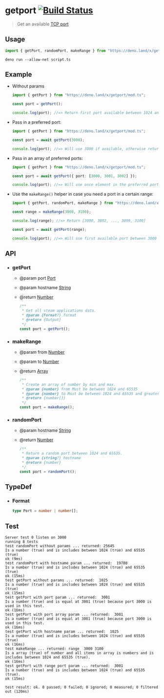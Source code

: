 # getport [![Build Status](https://travis-ci.com/devartsite/getport.svg?branch=master)](https://travis-ci.com/devartsite/getport)

> Get an available [TCP port](https://en.wikipedia.org/wiki/Port_(computer_networking))

## Usage

```ts
import { getPort, randomPort, makeRange } from "https://deno.land/x/getport/mod.ts";
```

```shell
deno run --allow-net script.ts
```

## Example

- Without params

    ```ts
    import { getPort } from "https://deno.land/x/getport/mod.ts";

    const port = getPort();

    console.log(port); //=> Return first port available between 1024 and 65535
    ```

- Pass in a preferred port:

    ```ts
    import { getPort } from "https://deno.land/x/getport/mod.ts";

    const port = await getPort(3000);

    console.log(port); //=> Will use 3000 if available, otherwise returns the port plus one
    ```

- Pass in an array of preferred ports:

    ```ts
    import { getPort } from "https://deno.land/x/getport/mod.ts";

    const port = await getPort({ port: [3000, 3001, 3002] });

    console.log(port); //=> Will use once element in the preferred ports array if available, otherwise returns the last port in array plus one
    ```

- Use the `makeRange()` helper in case you need a port in a certain range:

    ```ts
    import { getPort, randomPort, makeRange } from "https://deno.land/x/getport/mod.ts";

    const range = makeRange(3000, 3100);

    console.log(range); //=> Return [3000, 3002, ..., 3099, 3100]

    const port = await getPort(range);

    console.log(port); //=> Will use first available port between 3000 and 3100
    ```

## API

- ### getPort

  - @param port [Port](###Port)
  - @param hostname [String](https://developer.mozilla.org/en-US/docs/Web/JavaScript/Reference/Global_Objects/String)
  - @return [Number](https://developer.mozilla.org/en-US/docs/Web/JavaScript/Reference/Global_Objects/Number)

    ```ts
    /**
     * Get all steam applications data.
     * @param {Format?} format
     * @return {Output}
     */
    const port = getPort();
    ```

- ### makeRange

  - @param from [Number](https://developer.mozilla.org/en-US/docs/Web/JavaScript/Reference/Global_Objects/Number)
  - @param to [Number](https://developer.mozilla.org/en-US/docs/Web/JavaScript/Reference/Global_Objects/Number)
  - @return [Array](https://developer.mozilla.org/en-US/docs/Web/JavaScript/Reference/Global_Objects/Array)

    ```ts
    /**
     * Create an array of number by min and max.
     * @param {number} from Must be between 1024 and 65535
     * @param {number} to Must be between 1024 and 65535 and greater than from
     * @return {number[]}
     */
    const port = makeRange();
    ```

- ### randomPort

  - @param hostname [String](https://developer.mozilla.org/en-US/docs/Web/JavaScript/Reference/Global_Objects/String)
  - @return [Number](https://developer.mozilla.org/en-US/docs/Web/JavaScript/Reference/Global_Objects/Number)

    ```ts
    /**
     * Return a random port between 1024 and 65535.
     * @param {string?} hostname
     * @return {number}
     */
    const port = randomPort();
    ```

## TypeDef

- ### Format

    ```ts
    type Port = number | number[];
    ```

## Test

```shell
Server test 0 listen on 3000
running 8 tests
test randomPort without params ... returned: 25645
Is a number (true) and is includes between 1024 (true) and 65535 (true)
ok (9ms)
test randomPort with hostname param ... returned:  19788
Is a number (true) and is includes between 1024 (true) and 65535 (true)
ok (15ms)
test getPort without params ... returned:  1025
Is a number (true) and is includes between 1024 (true) and 65535 (true)
ok (15ms)
test getPort with port param ... returned:  3001
Is a number (true) and is equal at 3001 (true) because port 3000 is used in this test.
ok (16ms)
test getPort with port array param ... returned:  3001
Is a number (true) and is equal at 3001 (true) because port 3000 is used in this test.
ok (16ms)
test getPort with hostname param ... returned:  1025
Is a number (true) and is includes between 1024 (true) and 65535 (true)
ok (16ms)
test makeRange ... returned: range  3000 3100
Is a array (true) of number and all items in array is numbers and is includes between 1024 and 65535 (true).
ok (16ms)
test getPort with range port param ... returned:  3001
Is a number (true) and is includes between 1024 (true) and 65535 (true).
ok (15ms)

test result: ok. 8 passed; 0 failed; 0 ignored; 0 measured; 0 filtered out (120ms)
```
